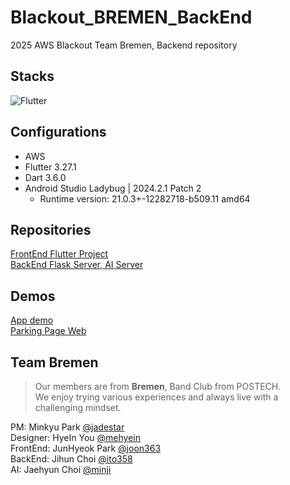 # Blackout_BREMEN_BackEnd
2025 AWS Blackout Team Bremen, Backend repository

## Stacks

<img alt="Flutter" src ="https://img.shields.io/badge/Flutter-02569B.svg?&style=for-the-badge&logo=Flutter&logoColor=white"/> 

## Configurations
- AWS
- Flutter 3.27.1
- Dart 3.6.0
- Android Studio Ladybug | 2024.2.1 Patch 2
  - Runtime version: 21.0.3+-12282718-b509.11 amd64

## Repositories
[FrontEnd Flutter Project](https://github.com/joon363/Blackout_BREMEN_App)<br>
[BackEnd Flask Server, AI Server](https://github.com/minhjih/Blackout2025)
## Demos
[App demo](https://www.youtube.com/shorts/KbvsBf6P7M0)<br>
[Parking Page Web]( https://minhjih.github.io/micro-processor/service_area_analysis.html)

## Team Bremen
> Our members are from **Bremen**, Band Club from POSTECH.<br>
We enjoy trying various experiences and always live with a challenging mindset.

PM: Minkyu Park [@jadestar](https://github.com/jadestarmin)<br>
Designer: HyeIn You [@mehyein](https://github.com/mehyein)<br>
FrontEnd: JunHyeok Park [@joon363](https://github.com/joon363)<br>
BackEnd: Jihun Choi [@ito358](https://github.com/ito358)<br>
AI: Jaehyun Choi [@minji](https://github.com/minhjih)
